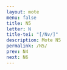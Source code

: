 ```yaml
---
layout: mote
menu: false
title: N5
letter: N
title-tei: "[/Nv/]"
description: Mote N5
permalink: /N5/
prev: N4
next: N6
---
```

